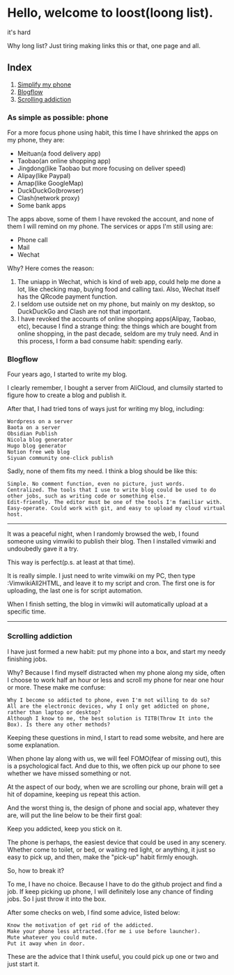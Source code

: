 # Hello, welcome to loost(loong list).

it\'s hard

Why long list? Just tiring making links this or that, one page and all.

## Index

1. [Simplify my phone](#as-simple-as-possible:-phone)
2. [Blogflow](#blogflow)
3. [Scrolling addiction](#scrolling-addiction)

### As simple as possible: phone
For a more focus phone using habit, this time I have shrinked the apps on my phone, they are:

- Meituan(a food delivery app)
- Taobao(an online shopping app)
- Jingdong(like Taobao but more focusing on deliver speed)
- Alipay(like Paypal)
- Amap(like GoogleMap)
- DuckDuckGo(browser)
- Clash(network proxy)
- Some bank apps

The apps above, some of them I have revoked the account, and none of them I will remind on my phone. The services or apps I'm still using are:

- Phone call
- Mail
- Wechat

Why? Here comes the reason:

1. The uniapp in Wechat, which is kind of web app, could help me done a lot, like checking map, buying food and calling taxi. Also, Wechat itself has the QRcode payment function.
2. I seldom use outside net on my phone, but mainly on my desktop, so DuckDuckGo and Clash are not that important.
3. I have revoked the accounts of online shopping apps(Alipay, Taobao, etc), because I find a strange thing: the things which are bought from online shopping, in the past decade, seldom are my truly need. And in this process, I form a bad consume habit: spending early.

### Blogflow
Four years ago, I started to write my blog.

I clearly remember, I bought a server from AliCloud, and clumsily started to figure how to create a blog and publish it.

After that, I had tried tons of ways just for writing my blog, including:

    Wordpress on a server
    Baota on a server
    Obsidian Publish
    Nicola blog generator
    Hugo blog generator
    Notion free web blog
    Siyuan community one-click publish

Sadly, none of them fits my need. I think a blog should be like this:

    Simple. No comment function, even no picture, just words.
    Centralized. The tools that I use to write blog could be used to do other jobs, such as writing code or something else.
    Edit-friendly. The editor must be one of the tools I'm familiar with.
    Easy-operate. Could work with git, and easy to upload my cloud virtual host.

---

It was a peaceful night, when I randomly browsed the web, I found someone using vimwiki to publish their blog. Then I installed vimwiki and undoubedly gave it a try.

This way is perfect(p.s. at least at that time).

It is really simple. I just need to write vimwiki on my PC, then type :VimwikiAll2HTML, and leave it to my script and cron. The first one is for uploading, the last one is for script automation.

When I finish setting, the blog in vimwiki will automatically upload at a specific time.

---

### Scrolling addiction
I have just formed a new habit: put my phone into a box, and start my needy finishing jobs.

Why? Because I find myself distracted when my phone along my side, often I choose to work half an hour or less and scroll my phone for near one hour or more. These make me confuse:

    Why I become so addicted to phone, even I'm not willing to do so?
    All are the electronic devices, why I only get addicted on phone, rather than laptop or desktop?
    Although I know to me, the best solution is TITB(Throw It into the Box). Is there any other methods?


Keeping these questions in mind, I start to read some website, and here are some explanation.

When phone lay along with us, we will feel FOMO(fear of missing out), this is a psychological fact. And due to this, we often pick up our phone to see whether we have missed something or not.

At the aspect of our body, when we are scrolling our phone, brain will get a hit of dopamine, keeping us repeat this action.

And the worst thing is, the design of phone and social app, whatever they are, will put the line below to be their first goal:

Keep you addicted, keep you stick on it.

The phone is perhaps, the easiest device that could be used in any scenery. Whether come to toilet, or bed, or waiting red light, or anything, it just so easy to pick up, and then, make the "pick-up" habit firmly enough.


So, how to break it?

To me, I have no choice. Because I have to do the github project and find a job. If keep picking up phone, I will definitely lose any chance of finding jobs. So I just throw it into the box.

After some checks on web, I find some advice, listed below:

    Know the motivation of get rid of the addicted.
    Make your phone less attracted.(for me i use before launcher).
    Mute whatever you could mute.
    Put it away when in door.

These are the advice that I think useful, you could pick up one or two and just start it.
